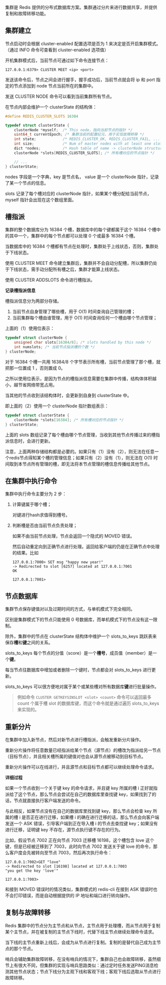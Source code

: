 集群是 Redis 提供的分布式数据库方案。集群通过分片来进行数据共享，并提供复制和故障转移功能。



## 集群建立

节点启动时会根据 cluster-enabled 配置选项是否为 1 来决定是否开启集群模式。（通过 INFO 命令可查看到 cluster-enabled 选项值）


开机集群模式后，当前节点可通过如下命令连接节点：


```
127.0.0.1:6379> CLUSTER MEET <ip> <port>
```

发送该命令后，节点之间会进行握手，握手成功后，当前节点就会将 ip 和 port 指定的节点添加到 node 节点当前所在的集群中。


发送 CLUSTER NODE 命令可以看到当前集群所有节点。


在节点内部会维护一个 clusterState 的结构体：


```c
#define REDIS_CLUSTER_SLOTS 16384

typedef struct clusterState {
    clusterNode *myself;  /* This node，指向当前节点的指针 */
    uint64_t currentEpoch; /* 集群当前的配置纪元，用于实现故障转移 */
    int state;            /* REDIS_CLUSTER_OK, REDIS_CLUSTER_FAIL, ... ，集群当前状态 */
    int size;             /* Num of master nodes with at least one slot */
    dict *nodes;          /* Hash table of name -> clusterNode structures ，节点名—>节点信息 */
    clusterNode *slots[REDIS_CLUSTER_SLOTS]; /* 所有槽对应的节点指针 */

    // ...
} clusterState;
```

nodes 字段是一个字典，key 是节点名， value 是一个 clusterNode 指针，记录了某一个节点的信息。


slots 记录了每个槽对应的 clusterNode 指针，如果某个槽分配给当前节点，myself 指针会出现在这个数组里面。


## 槽指派

集群的整个数据库分为 16384 个槽，数据库中的每个键都属于这个 16384 个槽中的其中一个，集群中的每个节点都可以处理 0 个或最多 16384 个槽。

当数据库中的 16384 个槽都有节点在处理时，集群处于上线状态，否则，集群处于下线状态。

使用 CLUSTER MEET 命令建立集群后，集群并不会自动分配槽，所以集群仍处于下线状态，需手动分配所有槽之后，集群才能算上线状态。

使用 CLUSTER ADDSLOTS 命令进行槽指派。


**记录槽指派信息**


槽指派信息分为两部分存储。

1. 当前节点自身管理了哪些槽，用于 O(1) 时间查询自己管理的槽；
2. 当前集群每个槽由谁管理，用于 O(1) 时间查询任何一个槽由哪个节点管理；


上面的（1）使用位表示：

```c
typedef struct clusterNode {
    unsigned char slots[16384/8]; /* slots handled by this node */
    int numslots; /* 当前节点指派槽的个数 */
} clusterNode;
```

对于 16384 个槽一共用 16384/8 个字节表示所有槽，当前节点管理了那个槽，就把那一位置成 1 ，否则置成 0。


之所以使用位表示，是因为节点的槽指派信息需要在集群中传播，结构体体积越小，越节省网络带宽占用。

当其他的节点收到该结构体时，会更新到自身到 clusterState 中。


即上面的（2）使用一个 clusterNode 指针数组表示：

```c
typedef struct clusterState {
    clusterNode *slots[16384]; /* 所有槽对应的节点指针 */
} clusterState;
```


上面的 slots 数组记录了每个槽由哪个节点管理，当收到其他节点传播过来的槽指派信息时，会进行更新。


注意，上面两种存储结构都是必要的。如果只有（1）没有（2），则无法在任意一个redis节点得知某个槽的管理信息；如果只有（2）没有（1），则无法在 O(1) 时间取到本节点所有管理的槽，即无法将本节点管理的槽信息传播给其他节点。



## 在集群中执行命令

集群中执行命令主要分为 2 步：

1. 计算键属于哪个槽；

    对键进行hash求值得到槽号。

2. 判断槽是否由当前节点负责处理；

    如果不由当前节点处理，节点会返回一个隐式的 MOVED 错误。

    然后自动重定向到正确节点进行处理。返回给客户端的仍是在正确节点中处理的结果。比如


    ```
    127.0.0.1:7000> SET msg "happy new year!"
    -> Redirected to slot [6257] located at 127.0.0.1:7001
    OK

    127.0.0.1:7001>
    ```


## 节点数据库


集群节点保存键值对以及过期时间的方式，与单机模式下完全相同。

区别是集群模式下的节点只能使用 0 号数据库，而单机模式下的节点没有这一限制。

除外，集群中的节点在 clusterState 结构体中维护一个 slots_to_keys 跳跃表来保存**槽**和**键**之间的关系。


slots_to_keys 每个节点的分值（score）是一个**槽号**，成员值（member）是一个**键**。

每当节点往数据库中增加或者删除一个键时，节点都会对 slots_to_keys 进行更新。


slots_to_keys 可以很方便地对属于某个或某些槽对所有数据库**键**进行批量操作。
>例如命令 `CLUSTER GETKEYSINSLOT <slot> <count>` 命令可以返回最多 count 个属于槽 slot 的数据库键，而这个命令就是通过遍历 slots_to_keys 来实现的。


## 重新分片


在集群中加入新节点，然后对新节点进行槽指派，会触发重新分片操作。



重新分片操作将任意数量已经指派给某个节点（源节点）的槽改为指派给另一节点（目标节点），并且相关槽所属的键值对也会从源节点被移动到目标节点。


重新分片操作可以在线进行，并且源节点和目标节点都可以继续处理命令请求。


**详细过程**
<!-- 当请求处理的键正好在迁移过程中，源节点会返回一个隐藏的 ASK 错误，然后自动转到新的目标节点进行处理。 -->

如果一个节点收到一个关于键 key 的命令请求，并且键 key 所属的槽 i 正好就指派给了这个节点，那么节点会尝试在自己的数据库里查找键 key，如果找到了的话，节点就直接执行客户端发送的命令。

与此相反，如果节点没有在自己的数据库里找到键 key，那么节点会检查 key 所属的槽 i 是否正在进行迁移，如果槽 i 的确在进行迁移的话，那么节点会向客户端发送一个 ASK 错误，引导客户端到正在导入槽 i 的节点去查找键 key；如果没有进行迁移，证明键 key 不存在，源节点执行键不存在的行为。

比如，假设节点 7002 正在向节点 7003 迁移槽 16198，这个槽包含 love 这个键，但是已经被迁移到了 7003，此时向节点 7002 发送关于键 love 的命令，那么客户度会先被转向至节点 7003，然后再次执行命令：

```
127.0.0.1:7002>GET "love"
-> Redirected to slot [16198] located at 127.0.0.1:7003
"you get the key 'love'"

127.0.0.1:7003>
```

和接到 MOVED 错误时的情况类似，集群模式的 redis-cli 在接到 ASK 错误时也不会打印错误，而是自动根据提供的 IP 地址和端口进行转向操作。


## 复制与故障转移

Redis 集群中的节点分为主节点和从节点，主节点用于处理槽，而从节点用于复制某个主节点，并在被复制的主节点下线时，代替下线主节点继续处理命令请求。


当下线的主节点重新上线后，会成为从节点进行复制。复制的是替代自己成为主节点的那个节点。


哨兵会辅助集群故障转移，在没有哨兵的情况下，集群自己也会故障转移，虽然细节上有很大不同，但集群的实现与哨兵思路类似：通过定时任务发送PING消息检测其他节点状态；节点下线分为主观下线和客观下线；客观下线后选取从节点进行故障转移。